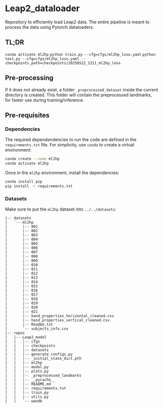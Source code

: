 # Leap2_dataloader
Repository to efficiently load Leap2 data. The entire pipeline is meant to process the data using Pytorch dataloaders.

## TL;DR

`conda activate ml2hp`
`python train.py --cfg=cfgs/ml2hp_loso.yaml`
`python test.py --cfg=cfgs/ml2hp_loso.yaml --checkpoints_path=checkpoints/20250522_1211_ml2hp_loso`

## Pre-processing

If it does not already exist, a folder `_preprocessed_dataset` inside the current directory is created.
This folder will contain the preprocessed landmarks, for faster use during training/inference.

## Pre-requisites

### Dependencies
The required dependendencies to run the code are defined in the `requirements.txt` file. 
For simplicity, use `conda` to create a virtual environment:

```bash
conda create --name ml2hp
conda activate ml2hp
```

Once in the `ml2hp` environment, install the dependencies:

```bash
conda install pip
pip install -r requirements.txt
```

### Datasets

Make sure to put the `ml2hp` dataset into `../../datasets`:

```
|-- datasets
|   `-- ml2hp
|       |-- 001
|       |-- 002
|       |-- 003
|       |-- 004
|       |-- 005
|       |-- 006
|       |-- 007
|       |-- 008
|       |-- 009
|       |-- 010
|       |-- 011
|       |-- 012
|       |-- 013
|       |-- 014
|       |-- 015
|       |-- 016
|       |-- 017
|       |-- 018
|       |-- 019
|       |-- 020
|       |-- 021
|       |-- hand_properties_horizontal_cleaned.csv
|       |-- hand_properties_vertical_cleaned.csv
|       |-- Readme.txt
|       `-- subjects_info.csv
|-- repos
|   |-- Leap2_model
|   |   |-- cfgs
|   |   |-- checkpoints
|   |   |-- datasets
|   |   |-- generate_configs.py
|   |   |-- _initial_state_dict.pth
|   |   |-- ml2hp
|   |   |-- model.py
|   |   |-- plots.py
|   |   |-- _preprocessed_landmarks
|   |   |-- __pycache__
|   |   |-- README.md
|   |   |-- requirements.txt
|   |   |-- train.py
|   |   |-- utils.py
|   |   `-- wandb
```